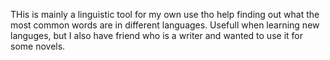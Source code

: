 THis is mainly a linguistic tool for my own use tho help finding out what the most common words are in different languages.
Usefull when learning new languges, but I also have friend who is a writer and wanted to use it for some novels.

